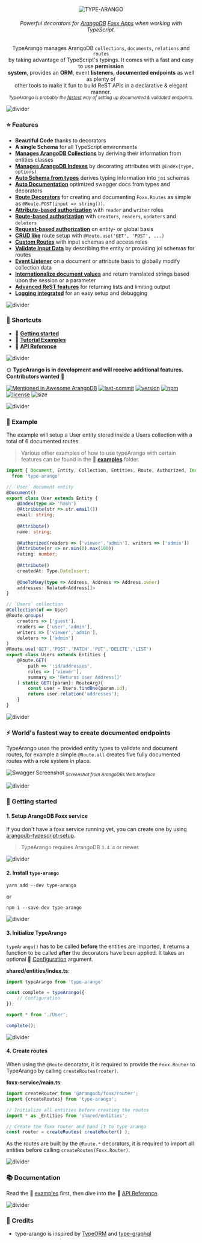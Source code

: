 <p align="center">
  <img src="./assets/logo.png" alt="TYPE-ARANGO" />
</p>

<h6 align="center">
    Powerful decorators for <a href="https://www.arangodb.com">ArangoDB</a> <a href="https://docs.arangodb.com/3.4/Manual/Foxx/">Foxx Apps</a> when working with TypeScript.
</h6>

<p align="center">
	TypeArango manages ArangoDB <code>collections</code>, <code>documents</code>, <code>relations</code> and <code>routes</code><br>by taking advantage of TypeScript's typings. It comes with a fast and easy to use <strong>permission<br/>system</strong>, provides an <strong>ORM</strong>, event <strong>listeners</strong>, <strong>documented endpoints</strong> as well as plenty of<br/>other tools to make it fun to build ReST APIs in a declarative & elegant manner.
	<br/>
	<sub><i>TypeArango is probably the <a href="#-worlds-fastest-way-to-create-documented-endpoints">fastest</a> way of setting up documented & validated endpoints.</i></sub>
</p>

![divider](./assets/divider.png)

### ⭐ Features
- **Beautiful Code** thanks to decorators
- **A single Schema** for all TypeScript environments
- **[Manages ArangoDB Collections](./API.md#collectionofdocument-options)** by deriving their information from entities classes
- **[Manages ArangoDB Indexes](./API.md#indextype-options)** by decorating attributes with `@Index(type, options)`
- **[Auto Schema from types](./API.md#-en-hanced-joi)** derives typing information into `joi` schemas
- **[Auto Documentation](#-worlds-fastest-way-to-create-documented-endpoints)** optimized swagger docs from types and decorators
- **[Route Decorators](./API.md#route--get-post-put-patch-delete--list)** for creating and documenting `Foxx.Routes` as simple as `@Route.POST(input => string())`.
- **[Attribute-based authorization](./examples/2-roles)** with `reader` and `writer` roles
- **[Route-based authorization](./API.md#routegroupscreators-readers-updaters-deleters)** with `creators`, `readers`, `updaters` and `deleters`
- **[Request-based authorization](./API.md#routerolesrolefunctions)** on entity- or global basis
- **[CRUD like](./API.md#crud-like)** route setup with `@Route.use('GET', 'POST', ...)`
- **[Custom Routes](./API.md#route--get-post-put-patch-delete--list)** with input schemas and access roles
- **[Validate Input Data](./API.md#attributeschema-readers-writers)** by describing the entity or providing joi schemas for routes
- **[Event Listener](./API.md#-listener)** on a document or attribute basis to globally modify collection data
- **[Internationalize document values](./API.md#-typei18n)** and return translated strings based upon the session or a parameter
- **[Advanced ReST features](./API.md#route--get-post-put-patch-delete--list)** for returning lists and limiting output
- **[Logging integrated](./API.md#-configuration)** for an easy setup and debugging

![divider](./assets/divider.small.png)

### 💨 Shortcuts
- 🛫 **[Getting started](#-getting-started)**
- 📘 **[Tutorial Examples](./examples)**
- 📗 **[API Reference](./API.md)**

![divider](./assets/divider.small.png)

🌞 **TypeArango is in development and will receive additional features.** **Contributors wanted** 🙋

[![Mentioned in Awesome ArangoDB](https://awesome.re/mentioned-badge-flat.svg)](https://github.com/RienNeVaPlus/awesome-arangodb)
[![last-commit][github-last-commit]][github-last-commit-url]
[![version][github-version]][github-version-url]
[![npm][npm-badge]][npm-badge-url]
[![license][npm-license]][npm-license-url]
![size][shields-size]

![divider](./assets/divider.png)

### 📝 Example

The example will setup a User entity stored inside a Users collection with a total of 6 documented routes.

> Various other examples of how to use typeArango with certain features can be found in the 📘 **[examples](./examples)** folder.

```ts
import { Document, Entity, Collection, Entities, Route, Authorized, Index, Related, Attribute } 
  from 'type-arango'

// `User` document entity
@Document()
export class User extends Entity {
    @Index(type => 'hash')
    @Attribute(str => str.email())
    email: string;
    
    @Attribute()
    name: string;
    
    @Authorized(readers => ['viewer','admin'], writers => ['admin'])
    @Attribute(nr => nr.min(0).max(100))
    rating: number;
    
    @Attribute()
    createdAt: Type.DateInsert;
    
    @OneToMany(type => Address, Address => Address.owner)
    addresses: Related<Address[]>
}

// `Users` collection
@Collection(of => User)
@Route.groups(
    creators => ['guest'],
    readers => ['user','admin'],
    writers => ['viewer','admin'],
    deleters => ['admin']
)
@Route.use('GET','POST','PATCH','PUT','DELETE','LIST')
export class Users extends Entities {
    @Route.GET(
        path => ':id/addresses',
        roles => ['viewer'],
        summary => 'Returns User Address[]'
    ) static GET({param}: RouteArg){
        const user = Users.findOne(param.id);
        return user.relation('addresses');
    }
}
```

![divider](./assets/divider.png)

### ⚡ World's fastest way to create documented endpoints

TypeArango uses the provided entity types to validate and document routes, for example a simple `@Route.all` creates five fully documented routes with a role system in place. 

![Swagger Screenshot](./assets/swagger.screen.png)
<sub>*Screenshot from ArangoDBs Web Interface*</sub>

![divider](./assets/divider.png)

### 🛫 Getting started

#### 1. Setup ArangoDB Foxx service

If you don't have a foxx service running yet, you can create one by using 
[arangodb-typescript-setup](https://github.com/RienNeVaPlus/arangodb-typescript-setup).

> TypeArango requires ArangoDB `3.4.4` or newer.

![divider](./assets/divider.small.png)

#### 2. Install `type-arango`

```
yarn add --dev type-arango
```
or
```
npm i --save-dev type-arango
```
![divider](./assets/divider.small.png)

#### 3. Initialize TypeArango

`typeArango()` has to be called **before** the entities are imported, it returns a function to be called **after** the decorators have been applied. It takes an optional 📝 [Configuration](./API.md#-configuration) argument.

**shared/entities/index.ts**:
```ts
import typeArango from 'type-arango'

const complete = typeArango({
    // Configuration
});

export * from './User';

complete();
```


![divider](./assets/divider.small.png)

#### 4. Create routes
When using the `@Route` decorator, it is required to provide the `Foxx.Router`
to TypeArango by calling `createRoutes(router)`.

**foxx-service/main.ts**:
```ts
import createRouter from '@arangodb/foxx/router';
import {createRoutes} from 'type-arango';

// Initialize all entities before creating the routes
import * as _Entities from 'shared/entities';

// Create the foxx router and hand it to type-arango
const router = createRoutes( createRouter() );
```

As the routes are built by the `@Route.*` decorators, it is required to import all
entities before calling `createRoutes(Foxx.Router)`.

![divider](./assets/divider.png)

### 📚 Documentation

Read the 📘 [examples](./examples) first, then dive into the 📗 [API Reference](./API.md).

![divider](./assets/divider.png)

### 🌻 Credits
- type-arango is inspired by [TypeORM](https://github.com/typeorm/typeorm) and [type-graphql](https://github.com/19majkel94/type-graphql)

[github-version]: https://img.shields.io/github/package-json/v/riennevaplus/type-arango.svg
[github-version-url]: https://github.com/RienNeVaPlus/type-arango/blob/master/package.json
[github-last-commit]: https://img.shields.io/github/last-commit/riennevaplus/type-arango.svg
[github-last-commit-url]: https://github.com/RienNeVaPlus/type-arango/commits/master
[npm-badge]: https://img.shields.io/npm/v/type-arango.svg
[npm-badge-url]: https://www.npmjs.com/package/type-arango
[npm-license]: https://img.shields.io/npm/l/type-arango.svg
[npm-license-url]: https://github.com/ionic-team/stencil/blob/master/LICENSE
[shields-size]: https://img.shields.io/github/repo-size/riennevaplus/type-arango.svg
